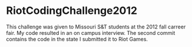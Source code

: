 RiotCodingChallenge2012
=======================

This challenge was given to Missouri S&T students at the 2012 fall carreer fair.
My code resulted in an on campus interview.  The second commit contains the code in the state I submitted it to Riot Games.
